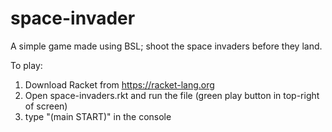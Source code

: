 # space-invader
A simple game made using BSL; shoot the space invaders before they land.

To play: 
1) Download Racket from https://racket-lang.org
2) Open space-invaders.rkt and run the file (green play button in top-right of screen)
3) type "(main START)" in the console
